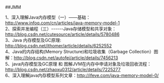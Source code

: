 ##JMM

1、深入理解Java内存模型（一）——基础：http://www.infoq.com/cn/articles/java-memory-model-1  
2、探索并发编程（三）------Java存储模型和共享对象：http://blog.csdn.net/cutesource/article/details/5780486  
3、Java 内存模型及GC原理: http://blog.csdn.net/ithomer/article/details/6252552  
4、Java的内存结构(Memory Structure)和垃圾收集（Garbage Collection）图解：http://blog.csdn.net/autofei/article/details/7456213  
5、java内存模型及GC原理 和 图解JVM在内存中申请对象及垃圾回收流程：http://blog.csdn.net/zhaoxu0312/article/details/7225277  
6、深入理解java内存模型系列文章：http://ifeve.com/java-memory-model-0/  
